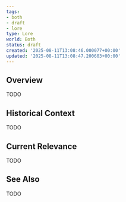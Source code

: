 ```yaml
---
tags:
- both
- draft
- lore
type: Lore
world: Both
status: draft
created: '2025-08-11T13:08:46.000077+00:00'
updated: '2025-08-11T13:08:47.200603+00:00'
---
```



## Overview

TODO
## Historical Context

TODO
## Current Relevance

TODO
## See Also

TODO
